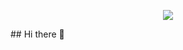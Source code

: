 <p align="center">
  <img src="https://capsule-render.vercel.app/api?type=waving&height=80&color=gradient&reversal=false&textBg=false" />
</p>
## Hi there 👋

<!--
**Ashishrupani/Ashishrupani** is a ✨ _special_ ✨ repository because its `README.md` (this file) appears on your GitHub profile.

Here are some ideas to get you started:

- 🔭 I’m currently working on ...
- 🌱 I’m currently learning ...
- 👯 I’m looking to collaborate on ...
- 🤔 I’m looking for help with ...
- 💬 Ask me about ...
- 📫 How to reach me: ...
- 😄 Pronouns: ...
- ⚡ Fun fact: ...
-->
